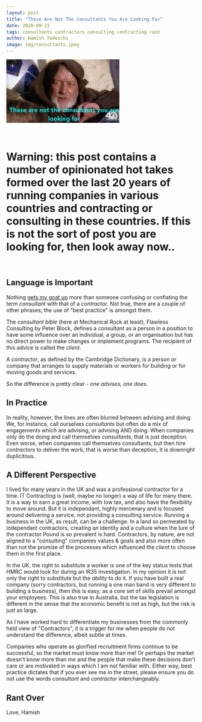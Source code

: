 ```yaml
---
layout: post
title: "These Are Not The Consultants You Are Looking For"
date: 2020-09-23
tags: consultants contractors consulting contracting rant
author: Hamish Tedeschi
image: img/consultants.jpeg
---
```


![Consultants](/img/consultants.jpeg)

<br/>

# Warning: this post contains a number of opinionated hot takes formed over the last 20 years of running companies in various countries and contracting or consulting in these countries. If this is not the sort of post you are looking for, then look away now..

<br/>

## Language is Important

Nothing [gets my goat up](https://www.urbandictionary.com/define.php?term=Get%20Your%20Goat) more than someone confusing or conflating the term *consultant* with that of a *contractor*. Not true, there are a couple of other phrases; the use of "best practice" is amongst them.

The *consultant bible* (here at Mechanical Rock at least), Flawless Consulting by Peter Block, defines a *consultant* as a person in a position to have some influence over an individual, a group, or an organisation but has no direct power to make changes or implement programs. The recipient of this advice is called the *client*.

A *contractor*, as defined by the Cambridge Dictionary, is a person or company that arranges to supply materials or workers for building or for moving goods and services.

So the difference is pretty clear - *one advises, one does*.

## In Practice

In reality, however, the lines are often blurred between advising and doing. We, for instance, call ourselves *consultants* but often do a mix of engagements which are advising, or advising AND doing. When companies only do the doing and call themselves *consultants*, that is just deception. Even worse, when companies call themselves consultants, but then hire *contractors* to deliver the work, that is worse than deception, it is downright duplicitous.

## A Different Perspective

I lived for many years in the UK and was a professional contractor for a time. IT Contracting is (well, maybe no longer) a way of life for many there. It is a way to earn a great income, with low tax, and also have the flexibility to move around. But it is independant, highly mercenary and is focused around delivering a service, not providing a consulting service. Running a business in the UK, as result, can be a challenge. In a land so permeated by independant contractors, creating an identity and a culture when the lure of the contractor Pound is so prevalent is hard. Contractors, by nature, are not aligned to a "consulting" companies values & goals and also more often than not the promise of the processes which influenced the *client* to choose them in the first place.

In the UK, the right to substitute a worker is one of the key status tests that HMRC would look for during an IR35 investigation. In my opinion it is not only the right to substitute but the *ability* to do it. If you have built a real company (sorry contractors, but running a one man band is very different to building a business), then this is easy, as a core set of skills prevail amongst your employees. This is also true in Australia, but the tax legislation is different in the sense that the economic benefit is not as high, but the risk is just as large.

As I have worked hard to differentiate my businesses from the commonly held view of "Contractors", it is a trigger for me when people do not understand the difference, albeit subtle at times.

Companies who operate as glorified recruitment firms continue to be successful, so the market must know more than me! Or perhaps the market doesn't know more than me and the people that make these decisions don't care or are motivated in ways which I am not familiar with. Either way, best practice dictates that if you ever see me in the street, please ensure you do not use the words *consultant* and *contractor* interchangeably. 

## Rant Over

Love, Hamish